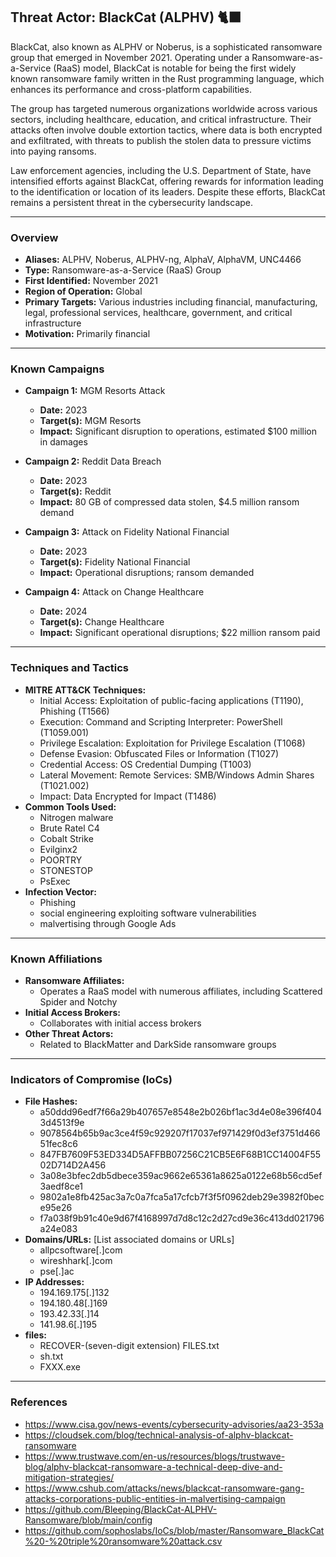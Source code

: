 ## Threat Actor: BlackCat (ALPHV) 🐈‍⬛
BlackCat, also known as ALPHV or Noberus, is a sophisticated ransomware group that emerged in November 2021. Operating under a Ransomware-as-a-Service (RaaS) model, BlackCat is notable for being the first widely known ransomware family written in the Rust programming language, which enhances its performance and cross-platform capabilities. 

The group has targeted numerous organizations worldwide across various sectors, including healthcare, education, and critical infrastructure. Their attacks often involve double extortion tactics, where data is both encrypted and exfiltrated, with threats to publish the stolen data to pressure victims into paying ransoms. 

Law enforcement agencies, including the U.S. Department of State, have intensified efforts against BlackCat, offering rewards for information leading to the identification or location of its leaders. Despite these efforts, BlackCat remains a persistent threat in the cybersecurity landscape.

---
### Overview
- **Aliases:** ALPHV, Noberus, ALPHV-ng, AlphaV, AlphaVM, UNC4466
- **Type:** Ransomware-as-a-Service (RaaS) Group
- **First Identified:** November 2021
- **Region of Operation:** Global
- **Primary Targets:** Various industries including financial, manufacturing, legal, professional services, healthcare, government, and critical infrastructure
- **Motivation:** Primarily financial

---
### Known Campaigns
- **Campaign 1:** MGM Resorts Attack
  - **Date:** 2023
  - **Target(s):** MGM Resorts
  - **Impact:** Significant disruption to operations, estimated $100 million in damages

- **Campaign 2:** Reddit Data Breach
  - **Date:** 2023
  - **Target(s):** Reddit
  - **Impact:** 80 GB of compressed data stolen, $4.5 million ransom demand

- **Campaign 3:** Attack on Fidelity National Financial
  - **Date:** 2023
  - **Target(s):** Fidelity National Financial
  - **Impact:** Operational disruptions; ransom demanded

- **Campaign 4:** Attack on Change Healthcare
  - **Date:** 2024
  - **Target(s):** Change Healthcare
  - **Impact:** Significant operational disruptions; $22 million ransom paid 


---
### Techniques and Tactics
- **MITRE ATT&CK Techniques:** 
  - Initial Access: Exploitation of public-facing applications (T1190), Phishing (T1566)
  - Execution: Command and Scripting Interpreter: PowerShell (T1059.001)
  - Privilege Escalation: Exploitation for Privilege Escalation (T1068)
  - Defense Evasion: Obfuscated Files or Information (T1027)
  - Credential Access: OS Credential Dumping (T1003)
  - Lateral Movement: Remote Services: SMB/Windows Admin Shares (T1021.002)
  - Impact: Data Encrypted for Impact (T1486)
- **Common Tools Used:**
  - Nitrogen malware
  - Brute Ratel C4
  - Cobalt Strike
  - Evilginx2
  - POORTRY
  - STONESTOP
  - PsExec
- **Infection Vector:** 
  - Phishing
  - social engineering exploiting software vulnerabilities
  - malvertising through Google Ads

---
### Known Affiliations
- **Ransomware Affiliates:**
  - Operates a RaaS model with numerous affiliates, including Scattered Spider and Notchy
- **Initial Access Brokers:**
  - Collaborates with initial access brokers
- **Other Threat Actors:** 
  - Related to BlackMatter and DarkSide ransomware groups

---
### Indicators of Compromise (IoCs)
- **File Hashes:** 
  - a50ddd96edf7f66a29b407657e8548e2b026bf1ac3d4e08e396f4043d4513f9e
  - 9078564b65b9ac3ce4f59c929207f17037ef971429f0d3ef3751d46651fec8c6 	
  - 847FB7609F53ED334D5AFFBB07256C21CB5E6F68B1CC14004F5502D714D2A456
  - 3a08e3bfec2db5dbece359ac9662e65361a8625a0122e68b56cd5ef3aedf8ce1
  - 9802a1e8fb425ac3a7c0a7fca5a17cfcb7f3f5f0962deb29e3982f0bece95e26
  - f7a038f9b91c40e9d67f4168997d7d8c12c2d27cd9e36c413dd021796a24e083
- **Domains/URLs:** [List associated domains or URLs]
  - allpcsoftware[.]com
  - wireshhark[.]com
  - pse[.]ac
- **IP Addresses:** 
  - 194.169.175[.]132
  - 194.180.48[.]169
  - 193.42.33[.]14
  - 141.98.6[.]195
- **files:**
  - RECOVER-(seven-digit extension) FILES.txt
  - sh.txt
  - FXXX.exe

---
### References
- https://www.cisa.gov/news-events/cybersecurity-advisories/aa23-353a
- https://cloudsek.com/blog/technical-analysis-of-alphv-blackcat-ransomware
- https://www.trustwave.com/en-us/resources/blogs/trustwave-blog/alphv-blackcat-ransomware-a-technical-deep-dive-and-mitigation-strategies/
- https://www.cshub.com/attacks/news/blackcat-ransomware-gang-attacks-corporations-public-entities-in-malvertising-campaign
- https://github.com/Bleeping/BlackCat-ALPHV-Ransomware/blob/main/config
- https://github.com/sophoslabs/IoCs/blob/master/Ransomware_BlackCat%20-%20triple%20ransomware%20attack.csv
